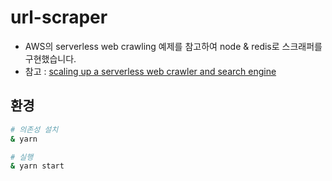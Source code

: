 # url-scraper

- AWS의 serverless web crawling 예제를 참고하여 node & redis로 스크래퍼를 구현했습니다.
- 참고 : [scaling up a serverless web crawler and search engine](https://aws.amazon.com/ko/blogs/architecture/scaling-up-a-serverless-web-crawler-and-search-engine/)

## 환경

```bash
# 의존성 설치
& yarn
```

```bash
# 실행
& yarn start
```